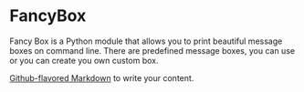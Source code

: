 # FancyBox

Fancy Box is a Python module that allows you to print beautiful message boxes on command line. There are predefined message boxes, you can use or you can create you own custom box.

[Github-flavored Markdown](https://guides.github.com/features/mastering-markdown/)
to write your content.